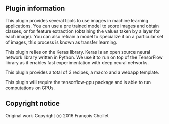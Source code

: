 ## Plugin information
This plugin provides several tools to use images in machine learning applications. You can use a pre trained model to score images and obtain classes, or for feature extraction (obtaining the values taken by a layer for each image). You can also retrain a model to specialize it on a particular set of images, this process is known as transfer learning.

This plugin relies on the Keras library. Keras is an open source neural network library written in Python. We use it to run on top of the TensorFlow library as it enables fast experimentation with deep neural networks.

This plugin provides a total of 3 recipes, a macro and a webapp template.

This plugin will require the tensorflow-gpu package and is able to run computations on GPUs.

## Copyright notice
Original work Copyright (c) 2016 François Chollet
